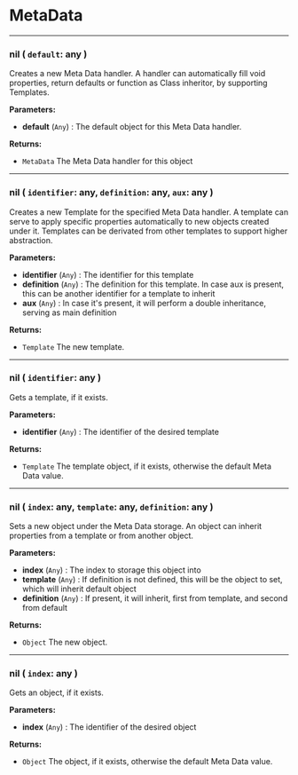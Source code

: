 # MetaData

---

### **nil** ( `default`: any )
Creates a new Meta Data handler. A handler can automatically fill void properties, return defaults or function as Class inheritor, by supporting Templates.

**Parameters:**
- **default** (`Any`) : The default object for this Meta Data handler.

**Returns:**
- `MetaData` The Meta Data handler for this object

---

### **nil** ( `identifier`: any, `definition`: any, `aux`: any )
Creates a new Template for the specified Meta Data handler. A template can serve to apply specific properties automatically to new objects created under it. Templates can be derivated from other templates to support higher abstraction.

**Parameters:**
- **identifier** (`Any`) : The identifier for this template
- **definition** (`Any`) : The definition for this template. In case aux is present, this can be another identifier for a template to inherit
- **aux** (`Any`) : In case it's present, it will perform a double inheritance, serving as main definition

**Returns:**
- `Template` The new template.

---

### **nil** ( `identifier`: any )
Gets a template, if it exists. 

**Parameters:**
- **identifier** (`Any`) : The identifier of the desired template

**Returns:**
- `Template` The template object, if it exists, otherwise the default Meta Data value.

---

### **nil** ( `index`: any, `template`: any, `definition`: any )
Sets a new object under the Meta Data storage. An object can inherit properties from a template or from another object.

**Parameters:**
- **index** (`Any`) : The index to storage this object into
- **template** (`Any`) : If definition is not defined, this will be the object to set, which will inherit default object
- **definition** (`Any`) : If present, it will inherit, first from template, and second from default

**Returns:**
- `Object` The new object.

---

### **nil** ( `index`: any )
Gets an object, if it exists. 

**Parameters:**
- **index** (`Any`) : The identifier of the desired object

**Returns:**
- `Object` The object, if it exists, otherwise the default Meta Data value.